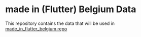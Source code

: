 # made in (Flutter) Belgium Data

This repository contains the data that will be used in [made_in_flutter_belgium repo](https://github.com/flutter-belgium/made_in_fluter_belgium)
